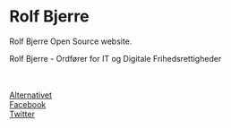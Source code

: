 # Rolf Bjerre
Rolf Bjerre Open Source website.

Rolf Bjerre - Ordfører for IT og Digitale Frihedsrettigheder





<br><br>
[Alternativet](http://alternativet.dk/rolf-bjerre/)<br>
[Facebook](https://www.facebook.com/rolf.bjerre)<br>
[Twitter](https://twitter.com/RolfBjerre)
